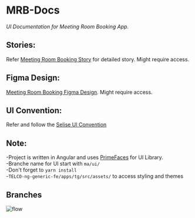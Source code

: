 # MRB-Docs
*UI Documentation for Meeting Room Booking App.*

## Stories:
Refer [Meeting Room Booking Story](https://docs.google.com/document/d/1BfhgfNOITF2ktaKfbpIvcTJ8B3km_fdCNuRkgiXf8i4/edit) for detailed story. Might require access.

## Figma Design: 
[Meeting Room Booking Figma Design](https://www.figma.com/file/JS2zV3uQUNSeOO6jLkSUWb/Meeting-Room-Booking-Internal?fuid=1049609933941444786). Might require access.

## UI Convention: 
Refer and follow the [Selise UI Convention](https://wiki.selise.tech/team/ui)

## Note:
-Project is written in Angular and uses [PrimeFaces](https://www.primefaces.org/primeng/) for UI Library.  
-Branche name for UI start with `ma/ui/`  
-Don't forget to `yarn install`  
-`TELCO-ng-generic-fe/apps/tg/src/assets/` to access styling and themes  

## Branches
![flow](https://user-images.githubusercontent.com/87816481/150762339-a1bab345-b41a-4eaa-9294-dff1c6f75aea.PNG)

